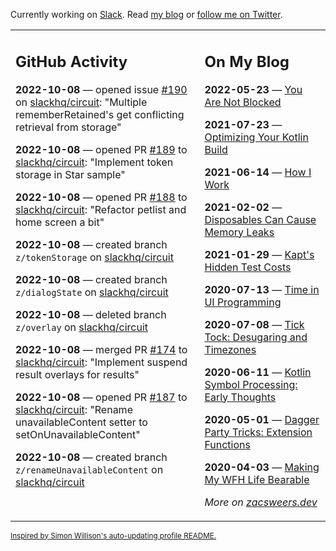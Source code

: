 Currently working on [Slack](https://slack.com/). Read [my blog](https://zacsweers.dev/) or [follow me on Twitter](https://twitter.com/ZacSweers).

<table><tr><td valign="top" width="60%">

## GitHub Activity
<!-- githubActivity starts -->
**2022-10-08** — opened issue [#190](https://github.com/slackhq/circuit/issues/190) on [slackhq/circuit](https://github.com/slackhq/circuit): "Multiple rememberRetained's get conflicting retrieval from storage"

**2022-10-08** — opened PR [#189](https://github.com/slackhq/circuit/pull/189) to [slackhq/circuit](https://github.com/slackhq/circuit): "Implement token storage in Star sample"

**2022-10-08** — opened PR [#188](https://github.com/slackhq/circuit/pull/188) to [slackhq/circuit](https://github.com/slackhq/circuit): "Refactor petlist and home screen a bit"

**2022-10-08** — created branch `z/tokenStorage` on [slackhq/circuit](https://github.com/slackhq/circuit)

**2022-10-08** — created branch `z/dialogState` on [slackhq/circuit](https://github.com/slackhq/circuit)

**2022-10-08** — deleted branch `z/overlay` on [slackhq/circuit](https://github.com/slackhq/circuit)

**2022-10-08** — merged PR [#174](https://github.com/slackhq/circuit/pull/174) to [slackhq/circuit](https://github.com/slackhq/circuit): "Implement suspend result overlays for results"

**2022-10-08** — opened PR [#187](https://github.com/slackhq/circuit/pull/187) to [slackhq/circuit](https://github.com/slackhq/circuit): "Rename unavailableContent setter to setOnUnavailableContent"

**2022-10-08** — created branch `z/renameUnavailableContent` on [slackhq/circuit](https://github.com/slackhq/circuit)
<!-- githubActivity ends -->
</td><td valign="top" width="40%">

## On My Blog
<!-- blog starts -->
**2022-05-23** — [You Are Not Blocked](https://www.zacsweers.dev/you-are-not-blocked/)

**2021-07-23** — [Optimizing Your Kotlin Build](https://www.zacsweers.dev/optimizing-your-kotlin-build/)

**2021-06-14** — [How I Work](https://www.zacsweers.dev/how-i-work/)

**2021-02-02** — [Disposables Can Cause Memory Leaks](https://www.zacsweers.dev/disposables-can-cause-memory-leaks/)

**2021-01-29** — [Kapt's Hidden Test Costs](https://www.zacsweers.dev/kapts-hidden-test-costs/)

**2020-07-13** — [Time in UI Programming](https://www.zacsweers.dev/time-in-ui/)

**2020-07-08** — [Tick Tock: Desugaring and Timezones](https://www.zacsweers.dev/ticktock-desugaring-timezones/)

**2020-06-11** — [Kotlin Symbol Processing: Early Thoughts](https://www.zacsweers.dev/kotlin-symbol-processor-early-thoughts/)

**2020-05-01** — [Dagger Party Tricks: Extension Functions](https://www.zacsweers.dev/dagger-party-tricks-extension-functions/)

**2020-04-03** — [Making My WFH Life Bearable](https://www.zacsweers.dev/making-wfh-life-bearable/)
<!-- blog ends -->
_More on [zacsweers.dev](https://zacsweers.dev/)_
</td></tr></table>

<sub><a href="https://simonwillison.net/2020/Jul/10/self-updating-profile-readme/">Inspired by Simon Willison's auto-updating profile README.</a></sub>